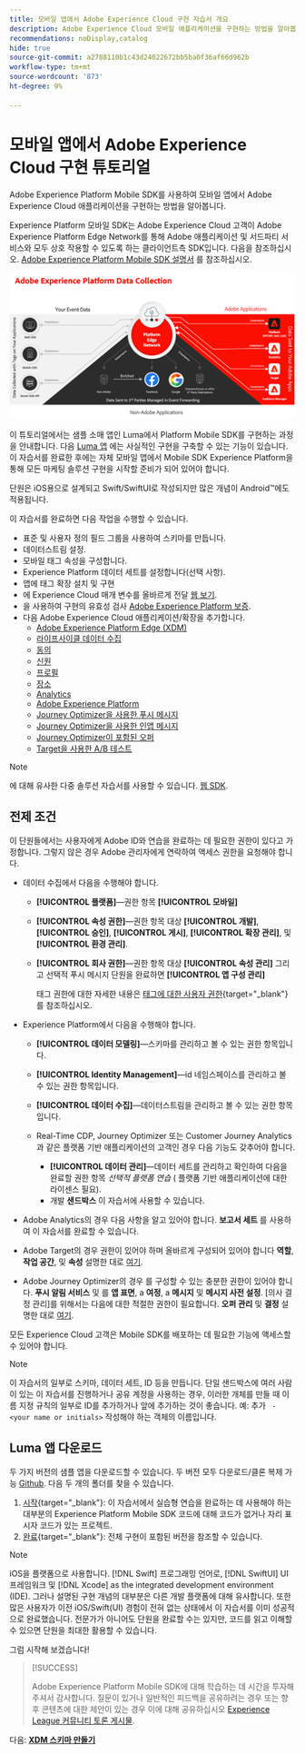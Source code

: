 ```yaml
---
title: 모바일 앱에서 Adobe Experience Cloud 구현 자습서 개요
description: Adobe Experience Cloud 모바일 애플리케이션을 구현하는 방법을 알아봅니다. 이 튜토리얼에서는 샘플 Swift 앱에서의 Experience Cloud 애플리케이션 구현을 안내합니다.
recommendations: noDisplay,catalog
hide: true
source-git-commit: a2788110b1c43d24022672bb5ba0f36af66d962b
workflow-type: tm+mt
source-wordcount: '873'
ht-degree: 9%

---
```


# 모바일 앱에서 Adobe Experience Cloud 구현 튜토리얼

Adobe Experience Platform Mobile SDK를 사용하여 모바일 앱에서 Adobe Experience Cloud 애플리케이션을 구현하는 방법을 알아봅니다.

Experience Platform 모바일 SDK는 Adobe Experience Cloud 고객이 Adobe Experience Platform Edge Network를 통해 Adobe 애플리케이션 및 서드파티 서비스와 모두 상호 작용할 수 있도록 하는 클라이언트측 SDK입니다. 다음을 참조하십시오. [Adobe Experience Platform Mobile SDK 설명서](https://developer.adobe.com/client-sdks/documentation/) 를 참조하십시오.

![아키텍처](assets/architecture.png)


이 튜토리얼에서는 샘플 소매 앱인 Luma에서 Platform Mobile SDK를 구현하는 과정을 안내합니다. 다음 [Luma 앱](https://github.com/Adobe-Marketing-Cloud/Luma-iOS-Mobile-App) 에는 사실적인 구현을 구축할 수 있는 기능이 있습니다. 이 자습서를 완료한 후에는 자체 모바일 앱에서 Mobile SDK Experience Platform을 통해 모든 마케팅 솔루션 구현을 시작할 준비가 되어 있어야 합니다.

단원은 iOS용으로 설계되고 Swift/SwiftUI로 작성되지만 많은 개념이 Android™에도 적용됩니다.

이 자습서를 완료하면 다음 작업을 수행할 수 있습니다.

* 표준 및 사용자 정의 필드 그룹을 사용하여 스키마를 만듭니다.
* 데이터스트림 설정.
* 모바일 태그 속성을 구성합니다.
* Experience Platform 데이터 세트를 설정합니다(선택 사항).
* 앱에 태그 확장 설치 및 구현
* 에 Experience Cloud 매개 변수를 올바르게 전달 [웹 보기](web-views.md).
* 을 사용하여 구현의 유효성 검사 [Adobe Experience Platform 보증](assurance.md).
* 다음 Adobe Experience Cloud 애플리케이션/확장을 추가합니다.
   * [Adobe Experience Platform Edge (XDM)](events.md)
   * [라이프사이클 데이터 수집](lifecycle-data.md)
   * [동의](consent.md)
   * [신원](identity.md)
   * [프로필](profile.md)
   * [장소](places.md)
   * [Analytics](analytics.md)
   * [Adobe Experience Platform](platform.md)
   * [Journey Optimizer을 사용한 푸시 메시지](journey-optimizer-push.md)
   * [Journey Optimizer을 사용한 인앱 메시지](journey-optimizer-inapp.md)
   * [Journey Optimizer이 포함된 오퍼](journey-optimizer-offers.md)
   * [Target을 사용한 A/B 테스트](target.md)


>[!NOTE]
>
>에 대해 유사한 다중 솔루션 자습서를 사용할 수 있습니다. [웹 SDK](../tutorial-web-sdk/overview.md).

## 전제 조건

이 단원들에서는 사용자에게 Adobe ID와 연습을 완료하는 데 필요한 권한이 있다고 가정합니다. 그렇지 않은 경우 Adobe 관리자에게 연락하여 액세스 권한을 요청해야 합니다.

* 데이터 수집에서 다음을 수행해야 합니다.
   * **[!UICONTROL 플랫폼]**—권한 항목 **[!UICONTROL 모바일]**
   * **[!UICONTROL 속성 권한]**—권한 항목 대상 **[!UICONTROL 개발]**, **[!UICONTROL 승인]**, **[!UICONTROL 게시]**, **[!UICONTROL 확장 관리]**, 및 **[!UICONTROL 환경 관리]**.
   * **[!UICONTROL 회사 권한]**—권한 항목 대상 **[!UICONTROL 속성 관리]** 그리고 선택적 푸시 메시지 단원을 완료하면 **[!UICONTROL 앱 구성 관리]**

     태그 권한에 대한 자세한 내용은 [태그에 대한 사용자 권한](https://experienceleague.adobe.com/docs/experience-platform/tags/admin/user-permissions.html?lang=ko-KR){target="_blank"} 를 참조하십시오.
* Experience Platform에서 다음을 수행해야 합니다.
   * **[!UICONTROL 데이터 모델링]**—스키마를 관리하고 볼 수 있는 권한 항목입니다.
   * **[!UICONTROL Identity Management]**—id 네임스페이스를 관리하고 볼 수 있는 권한 항목입니다.
   * **[!UICONTROL 데이터 수집]**—데이터스트림을 관리하고 볼 수 있는 권한 항목입니다.

   * Real-Time CDP, Journey Optimizer 또는 Customer Journey Analytics과 같은 플랫폼 기반 애플리케이션의 고객인 경우 다음 기능도 갖추어야 합니다.
      * **[!UICONTROL 데이터 관리]**—데이터 세트를 관리하고 확인하여 다음을 완료할 권한 항목 _선택적 플랫폼 연습_ ( 플랫폼 기반 애플리케이션에 대한 라이센스 필요).
      * 개발 **샌드박스** 이 자습서에 사용할 수 있습니다.

* Adobe Analytics의 경우 다음 사항을 알고 있어야 합니다. **보고서 세트** 를 사용하여 이 자습서를 완료할 수 있습니다.

* Adobe Target의 경우 권한이 있어야 하며 올바르게 구성되어 있어야 합니다 **역할**, **작업 공간**, 및 **속성** 설명한 대로 [여기](https://experienceleague.adobe.com/docs/target/using/administer/manage-users/enterprise/property-channel.html?lang=ko).

* Adobe Journey Optimizer의 경우 를 구성할 수 있는 충분한 권한이 있어야 합니다. **푸시 알림 서비스** 및 를 **앱 표면**, a **여정**, a **메시지** 및 **메시지 사전 설정**. [의사 결정 관리]를 위해서는 다음에 대한 적절한 권한이 필요합니다. **오퍼 관리** 및 **결정** 설명한 대로 [여기](https://experienceleague.adobe.com/docs/journey-optimizer/using/access-control/privacy/high-low-permissions.html?lang=en#decisions-permissions).

모든 Experience Cloud 고객은 Mobile SDK를 배포하는 데 필요한 기능에 액세스할 수 있어야 합니다.


>[!NOTE]
>
>이 자습서의 일부로 스키마, 데이터 세트, ID 등을 만듭니다. 단일 샌드박스에 여러 사람이 있는 이 자습서를 진행하거나 공유 계정을 사용하는 경우, 이러한 개체를 만들 때 이름 지정 규칙의 일부로 ID를 추가하거나 앞에 추가하는 것이 좋습니다. 예: 추가 ` - <your name or initials>` 작성해야 하는 객체의 이름입니다.


## Luma 앱 다운로드

두 가지 버전의 샘플 앱을 다운로드할 수 있습니다. 두 버전 모두 다운로드/클론 복제 가능 [Github](https://git.corp.adobe.com/rmaur/Luma). 다음 두 개의 폴더를 찾을 수 있습니다.


1. [시작](https://git.corp.adobe.com/rmaur/Luma){target="_blank"}: 이 자습서에서 실습형 연습을 완료하는 데 사용해야 하는 대부분의 Experience Platform Mobile SDK 코드에 대해 코드가 없거나 자리 표시자 코드가 있는 프로젝트.
1. [완료](https://git.corp.adobe.com/Luma){target="_blank"}: 전체 구현이 포함된 버전을 참조할 수 있습니다.

>[!NOTE]
>
>iOS을 플랫폼으로 사용합니다. [!DNL Swift] 프로그래밍 언어로, [!DNL SwiftUI] UI 프레임워크 및 [!DNL Xcode] as the integrated development environment (IDE). 그러나 설명된 구현 개념의 대부분은 다른 개발 플랫폼에 대해 유사합니다. 또한 많은 사용자가 이전 iOS/Swift(UI) 경험이 전혀 없는 상태에서 이 자습서를 이미 성공적으로 완료했습니다. 전문가가 아니어도 단원을 완료할 수는 있지만, 코드를 읽고 이해할 수 있으면 단원을 최대한 활용할 수 있습니다.


그럼 시작해 보겠습니다!

>[!SUCCESS]
>
>Adobe Experience Platform Mobile SDK에 대해 학습하는 데 시간을 투자해 주셔서 감사합니다. 질문이 있거나 일반적인 피드백을 공유하려는 경우 또는 향후 콘텐츠에 대한 제안이 있는 경우 이에 대해 공유하십시오 [Experience League 커뮤니티 토론 게시물](https://experienceleaguecommunities.adobe.com/t5/adobe-experience-platform-launch/tutorial-discussion-implement-adobe-experience-cloud-in-mobile/td-p/443796).

다음: **[XDM 스키마 만들기](create-schema.md)**
